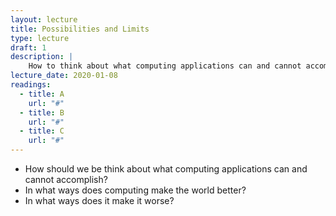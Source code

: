 ```yaml
---
layout: lecture
title: Possibilities and Limits
type: lecture
draft: 1
description: |
    How to think about what computing applications can and cannot accomplish. In what ways does computing make the world better? In what ways does it make it worse?
lecture_date: 2020-01-08
readings:
  - title: A
    url: "#"
  - title: B
    url: "#"
  - title: C
    url: "#"
---
```


* How should we be think about what computing applications can and cannot accomplish? 
* In what ways does computing make the world better? 
* In what ways does it make it worse?